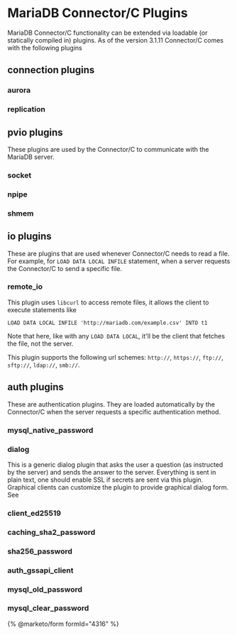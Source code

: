 # MariaDB Connector/C Plugins

MariaDB Connector/C functionality can be extended via loadable (or statically compiled in) plugins. As of the version 3.1.11 Connector/C comes with the following plugins

## connection plugins

### aurora

### replication

## pvio plugins

These plugins are used by the Connector/C to communicate with the MariaDB server.

### socket

### npipe

### shmem

## io plugins

These are plugins that are used whenever Connector/C needs to read a file.\
For example, for `LOAD DATA LOCAL INFILE` statement, when a server requests the Connector/C to send a specific file.

### remote\_io

This plugin uses `libcurl` to access remote files, it allows the client to execute statements like

`LOAD DATA LOCAL INFILE 'http://mariadb.com/example.csv' INTO t1`

Note that here, like with any `LOAD DATA LOCAL`, it'll be the client that fetches the file, not the server.

This plugin supports the following url schemes: `http://`, `https://`, `ftp://`, `sftp://`, `ldap://`, `smb://`.

## auth plugins

These are authentication plugins. They are loaded automatically by the Connector/C when the server requests a specific authentication method.

### mysql\_native\_password

### dialog

This is a generic dialog plugin that asks the user a question (as instructed by the server) and sends the answer to the server. Everything is sent in plain text, one should enable SSL if secrets are sent via this plugin.\
Graphical clients can customize the plugin to provide graphical dialog form. See

### client\_ed25519

### caching\_sha2\_password

### sha256\_password

### auth\_gssapi\_client

### mysql\_old\_password

### mysql\_clear\_password


{% @marketo/form formId="4316" %}
